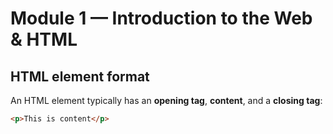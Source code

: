 # Module 1 — Introduction to the Web & HTML

## HTML element format
An HTML element typically has an **opening tag**, **content**, and a **closing tag**:
```html
<p>This is content</p>
